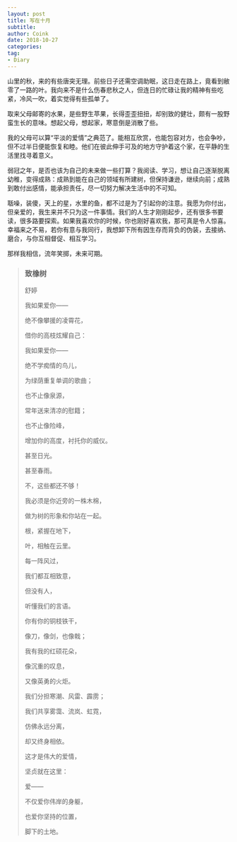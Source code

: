 ```yaml
---
layout: post
title: 写在十月
subtitle: 
author: Coink
date: 2018-10-27
categories:
tag:
- Diary
---
```


山里的秋，来的有些唐突无理。前些日子还需空调助眠，这日走在路上，竟看到敝零了一路的叶。我向来不是什么伤春悲秋之人，但连日的忙碌让我的精神有些吃紧，冷风一吹，着实觉得有些孤单了。

取来父母邮寄的水果，是些野生苹果，长得歪歪扭扭，却别致的健壮，颇有一股野蛮生长的意味。想起父母，想起家，寒意倒是消散了些。

我的父母可以算“平淡的爱情”之典范了。能相互欣赏，也能包容对方，也会争吵，但不过半日便能恢复和睦。他们在彼此伸手可及的地方守护着这个家，在平静的生活里找寻着意义。

弱冠之年，是否也该为自己的未来做一些打算？我阅读、学习，想让自己逐渐脱离幼稚，变得成熟：成熟到能在自己的领域有所建树，但保持谦逊，继续向前；成熟到敢付出感情，能承担责任，尽一切努力解决生活中的不可知。

聒噪，装傻，天上的星，水里的鱼，都不过是为了引起你的注意。我愿为你付出，但亲爱的，我生来并不只为这一件事情。我们的人生才刚刚起步，还有很多书要读，很多路要探索。如果我喜欢你的时候，你也刚好喜欢我，那可真是令人惊喜。幸福来之不易，若你有意与我同行，我想卸下所有因生存而背负的伪装，去接纳、磨合，与你互相督促、相互学习。

那样我相信，流年笑掷，未来可期。



> ### 致橡树
> 
>
> 舒婷
>
> 我如果爱你——
> 
> 绝不像攀援的凌霄花，
> 
> 借你的高枝炫耀自己：
> 
> 我如果爱你——
> 
> 绝不学痴情的鸟儿，
> 
> 为绿荫重复单调的歌曲；
> 
> 也不止像泉源，
> 
> 常年送来清凉的慰籍；
> 
> 也不止像险峰，
> 
> 增加你的高度，衬托你的威仪。
> 
> 甚至日光。
> 
> 甚至春雨。
>
> 
> 
> 不，这些都还不够！
> 
> 我必须是你近旁的一株木棉，
> 
> 做为树的形象和你站在一起。
> 
> 根，紧握在地下，
> 
> 叶，相触在云里。
> 
> 每一阵风过，
> 
> 我们都互相致意，
> 
> 但没有人，
> 
> 听懂我们的言语。
> 
> 你有你的铜枝铁干，
> 
> 像刀，像剑，也像戟；
> 
> 我有我的红硕花朵，
> 
> 像沉重的叹息，
> 
> 又像英勇的火炬。
> 
> 
> 
> 我们分担寒潮、风雷、霹雳；
> 
> 我们共享雾霭、流岚、虹霓，
> 
> 仿佛永远分离，
> 
> 却又终身相依。
> 
> 这才是伟大的爱情，
> 
> 坚贞就在这里：
> 
> 爱——
> 
> 不仅爱你伟岸的身躯，
> 
> 也爱你坚持的位置，
> 
> 脚下的土地。

